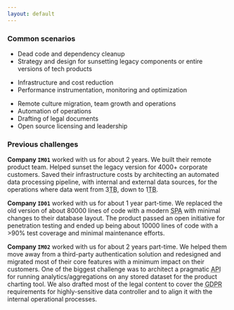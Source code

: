 ```yaml
---
layout: default
---
```


<div class="pa4">
  <h3 class="ttu">
    Common scenarios
  </h3>

  <ul class="lh-title w-third">
    <li>Dead code and dependency cleanup</li>
    <li>
      Strategy and design for sunsetting legacy components or entire versions
      of tech products
    </li>
  </ul>

  <ul class="lh-title w-third">
    <li>Infrastructure and cost reduction</li>
    <li>Performance instrumentation, monitoring and optimization</li>
  </ul>

  <ul class="lh-title w-third">
    <li>
      Remote culture migration, team growth and operations
    </li>
    <li>
      Automation of operations
    </li>
    <li>
      Drafting of legal documents
    </li>
    <li>
      Open source licensing and leadership
    </li>
  </ul>

  <h3 class="ttu">
    Previous challenges
  </h3>

  <p class="measure-wide lh-copy">
    <strong>Company <code>IM01</code></strong> worked with us for about 2 years.
    We built their remote product team. Helped sunset the legacy version for
    4000+ corporate customers. Saved their infrastructure costs by architecting
    an automated data processing pipeline, with internal and external data
    sources, for the operations where data went
    from 3<acronym title="Terabyte">TB</acronym>, down to
    1<acronym title="Terabyte">TB</acronym>.
  </p>

  <p class="measure-wide lh-copy">
    <strong>Company <code>ID01</code></strong> worked with us for about 1 year
    part-time. We replaced the old version of about 80000 lines of code with
    a modern <acronym title="Single-page application">SPA</acronym> with
    minimal changes to their database layout. The product
    passed an open initiative for penetration testing and ended up being
    about 10000 lines of code with a >90% test coverage and minimal maintenance
    efforts.
  </p>

  <p class="measure-wide lh-copy">
    <strong>Company <code>IM02</code></strong> worked with us for about 2 years
    part-time. We helped them move away from a third-party authentication
    solution and redesigned and migrated most of their core features with a
    minimum impact on their customers. One of the biggest challenge was to
    architect a pragmatic
    <acronym title="Application programming interface">API</acronym> for running
    analytics/aggregations on any stored dataset for the product charting tool.
    We also drafted most of the legal content to cover the
    <acronym title="General Data Protection Regulation">GDPR</acronym>
    requirements for highly-sensitive data controller and to align it with the
    internal operational processes.
  </p>
</div>
